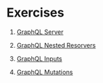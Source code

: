 # Exercises

1. [GraphQL Server](https://labs.reactacademy.io/lab/graphql-server)

2. [GraphQL Nested Resorvers](https://labs.reactacademy.io/lab/graphql-nested-resolvers)

3. [GraphQL Inputs](https://labs.reactacademy.io/lab/graphql-inputs)

4. [GraphQL Mutations](https://labs.reactacademy.io/lab/server-mutations)
